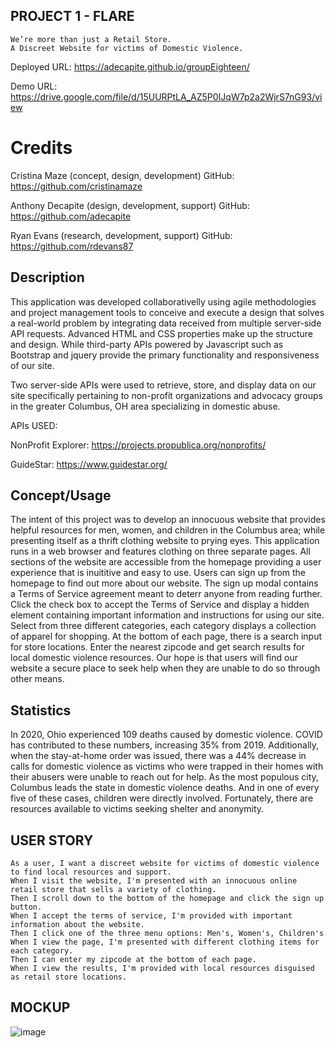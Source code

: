 ## PROJECT 1  - FLARE

``` 
We’re more than just a Retail Store.
A Discreet Website for victims of Domestic Violence.

```

Deployed URL: https://adecapite.github.io/groupEighteen/

Demo URL: https://drive.google.com/file/d/15UURPtLA_AZ5P0IJqW7p2a2WjrS7nG93/view

# Credits

Cristina Maze (concept, design, development)
GitHub: https://github.com/cristinamaze

Anthony Decapite (design, development, support)
GitHub: https://github.com/adecapite

Ryan Evans (research, development, support)
GitHub: https://github.com/rdevans87


## Description 
This application was developed collaborativelly using agile methodologies and project management tools to conceive and execute a design that solves a real-world problem by integrating data received from multiple server-side API requests. Advanced HTML and CSS properties make up the structure and design. While third-party APIs powered by Javascript such as Bootstrap and jquery provide the primary functionality and responsiveness of our site. 

Two server-side APIs were used to retrieve, store, and display data on our site specifically pertaining to non-profit organizations and advocacy groups in the greater Columbus, OH area specializing in domestic abuse. 

APIs USED:

NonProfit Explorer: https://projects.propublica.org/nonprofits/

GuideStar: https://www.guidestar.org/

## Concept/Usage
The intent of this project was to develop an innocuous website that provides helpful resources for men, women, and children in the Columbus area; while presenting itself as a thrift clothing website to prying eyes. This application runs in a web browser and features clothing on three separate pages. All sections of the website are accessible from the homepage providing a user experience that is inuititive and easy to use. Users can sign up from the homepage to find out more about our website. The sign up modal contains a Terms of Service agreement meant to deterr anyone from reading further. Click the check box to accept the Terms of Service and display a hidden element containing important information and instructions for using our site. Select from three different categories, each category displays a collection of apparel for shopping. At the bottom of each page, there is a search input for store locations. Enter the nearest zipcode and get search results for local domestic violence resources. Our hope is that users will find our website a secure place to seek help when they are unable to do so through other means. 

## Statistics 
In 2020, Ohio experienced 109 deaths caused by domestic violence. COVID has contributed to these numbers, increasing 35% from 2019. Additionally, when the stay-at-home order was issued, there was a 44% decrease in calls for domestic violence as victims who were trapped in their homes with their abusers were unable to reach out for help. As the most populous city, Columbus leads the state in domestic violence deaths. And in one of every five of these cases, children were directly involved. Fortunately, there are resources available to victims seeking shelter and anonymity.


## USER STORY

```
As a user, I want a discreet website for victims of domestic violence to find local resources and support. 
When I visit the website, I'm presented with an innocuous online retail store that sells a variety of clothing. 
Then I scroll down to the bottom of the homepage and click the sign up button.
When I accept the terms of service, I'm provided with important information about the website.
Then I click one of the three menu options: Men's, Women's, Children's
When I view the page, I'm presented with different clothing items for each category. 
Then I can enter my zipcode at the bottom of each page. 
When I view the results, I'm provided with local resources disguised as retail store locations.  
```

## MOCKUP

![image](https://user-images.githubusercontent.com/74195719/111054959-e208d300-843e-11eb-8374-c9f93460bf9a.png)
